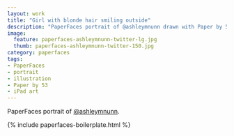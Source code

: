 ```yaml
---
layout: work
title: "Girl with blonde hair smiling outside"
description: "PaperFaces portrait of @ashleymnunn drawn with Paper by 53 on an iPad."
image: 
  feature: paperfaces-ashleymnunn-twitter-lg.jpg
  thumb: paperfaces-ashleymnunn-twitter-150.jpg
category: paperfaces
tags: 
- PaperFaces
- portrait
- illustration
- Paper by 53
- iPad art
---
```


PaperFaces portrait of [@ashleymnunn](http://twitter.com/ashleymnunn).

{% include paperfaces-boilerplate.html %}